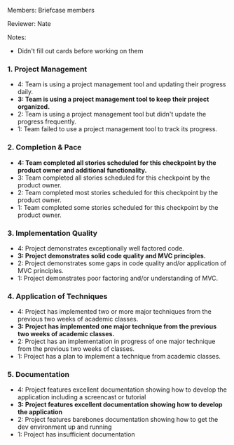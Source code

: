 Members: Briefcase members

Reviewer: Nate

Notes:

- Didn't fill out cards before working on them


### 1. Project Management

* 4: Team is using a project management tool and updating their progress daily.
* **3: Team is using a project management tool to keep their project organized.**
* 2: Team is using a project management tool but didn't update the progress frequently.
* 1: Team failed to use a project management tool to track its progress.

### 2. Completion & Pace

* **4: Team completed all stories scheduled for this checkpoint by the product owner and additional functionality.**
* 3: Team completed all stories scheduled for this checkpoint by the product owner.
* 2: Team completed most stories scheduled for this checkpoint by the product owner.
* 1: Team completed some stories scheduled for this checkpoint by the product owner.

### 3. Implementation Quality

* 4: Project demonstrates exceptionally well factored code.
* **3: Project demonstrates solid code quality and MVC principles.**
* 2: Project demonstrates some gaps in code quality and/or application of MVC principles.
* 1: Project demonstrates poor factoring and/or understanding of MVC.

### 4. Application of Techniques

* 4: Project has implemented two or more major techniques from the previous two weeks of academic classes.
* **3: Project has implemented one major technique from the previous two weeks of academic classes.**
* 2: Project has an implementation in progress of one major technique from the previous two weeks of classes.
* 1: Project has a plan to implement a technique from academic classes.

### 5. Documentation

* 4: Project features excellent documentation showing how to develop the application including a screencast or tutorial
* **3: Project features excellent documentation showing how to develop the application**
* 2: Project features barebones documentation showing how to get the dev environment up and running
* 1: Project has insufficient documentation
